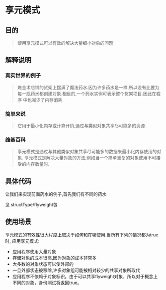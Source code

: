 # 享元模式

## 目的

> 使用享元模式可以有效的解决大量细小对象的问题

## 解释说明

### 真实世界的例子

> 炼金术店铺的货架上摆满了魔法药水.因为许多药水是一样,所以没有比要为
每一瓶药水都创建对象.相反的,一个药水实例可表示整个货架项目.因此在程序
中也减少了内存消耗.

### 简单来说

> 它用于最小化内存或计算开销,通过与类似对象共享尽可能多的资源.

### 维基百科

> 享元模式是通过与其他类似对象共享尽可能多的数据来最小化内存使用的对象.
享元模式是解决大量对象的方法,例如当一个简单重复的对象使用不可接受的内存数量时.

## 具体代码
让我们来实现前面药水的例子,首先我们有不同的药水 

见 structType/flyweight包

## 使用场景

享元模式的有效性很大程度上取决于如何和在哪使用.当所有下列的情况都为true时,
应用享元模式:

* 应用程序使用大量对象
* 存储对象的成本很高,因为对象的成本非常多
* 大多数的对象状态可以使外部的
* 一旦外部状态被移除,许多对象组可能被相对较少的共享对象所取代
* 应用程序不依赖于对象标识。由于可以共享flyweight对象，所以对于概念上不同的对象，身份测试将返回true。
